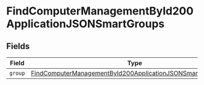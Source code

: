 # FindComputerManagementById200ApplicationJSONSmartGroups


## Fields

| Field                                                                                                                                                   | Type                                                                                                                                                    | Required                                                                                                                                                | Description                                                                                                                                             |
| ------------------------------------------------------------------------------------------------------------------------------------------------------- | ------------------------------------------------------------------------------------------------------------------------------------------------------- | ------------------------------------------------------------------------------------------------------------------------------------------------------- | ------------------------------------------------------------------------------------------------------------------------------------------------------- |
| `group`                                                                                                                                                 | [FindComputerManagementById200ApplicationJSONSmartGroupsGroup](../../models/operations/findcomputermanagementbyid200applicationjsonsmartgroupsgroup.md) | :heavy_minus_sign:                                                                                                                                      | N/A                                                                                                                                                     |